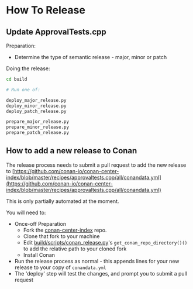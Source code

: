 <a id="top"></a>
# How To Release

## Update ApprovalTests.cpp

Preparation:

- Determine the type of semantic release - major, minor or patch 

Doing the release:

```bash
cd build

# Run one of:

deploy_major_release.py
deploy_minor_release.py
deploy_patch_release.py

prepare_major_release.py
prepare_minor_release.py
prepare_patch_release.py
```

## How to add a new release to Conan

The release process needs to submit a pull request to add the new release to [https://github.com/conan-io/conan-center-index/blob/master/recipes/approvaltests.cpp/all/conandata.yml](https://github.com/conan-io/conan-center-index/blob/master/recipes/approvaltests.cpp/all/conandata.yml)

This is only partially automated at the moment.

You will need to:

* Once-off Preparation
    * Fork the [conan-center-index](https://github.com/conan-io/conan-center-index/) repo.
    * Clone that fork to your machine
    * Edit [build/scripts/conan_release.py](/build/scripts/conan_release.py)'s `get_conan_repo_directory()()` to add the relative path to your cloned fork
    * Install Conan
* Run the release process as normal - this appends lines for your new release to your copy of `conandata.yml`
* The 'deploy' step will test the changes, and prompt you to submit a pull request
